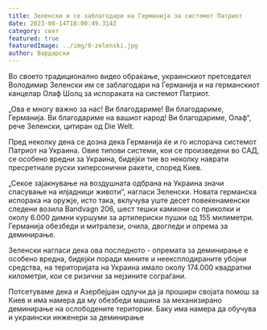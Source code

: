 ```yaml
---
title: Зеленски и се заблагодари на Германија за системот Патриот
date: 2023-08-14T18:00:49.314Z
category: свет
featured: true
featuredImage: ../img/8-zelenski.jpg
author: Вардарски
---
```

Во своето традиционално видео обраќање, украинскиот претседател Володимир Зеленски им се заблагодари на Германија и на германскиот канцелар Олаф Шолц за испораката на системот Патриот.

„Ова е многу важно за нас! Ви благодариме! Ви благодариме, Германија. Ви благодариме на вашиот народ! Ви благодариме, Олаф“, рече Зеленски, цитиран од Die Welt.

Пред неколку дена се дозна дека Германија ќе и го испорача системот Патриот на Украина. Овие типови системи, кои се произведени во САД, се особено вредни за Украина, бидејќи тие во неколку наврати пресретнале руски хиперсонични ракети, според Киев.

„Секое зајакнување на воздушната одбрана на Украина значи спасување на илјадници животи“, нагласи Зеленски. Новата германска испорака на оружје, исто така, вклучува уште десет повеќенаменски следени возила Bandvagn 206, шест тешки камиони со приколки и околу 6.000 димни куршуми за артилериски пушки од 155 милиметри. Германија обезбеди и митралези, очила, двогледи и опрема за деминирање.

Зеленски нагласи дека ова последното - опремата за деминирање е особено вредна, бидејќи поради мините и неексплодираните убојни средства, на територијата на Украина имало околу 174.000 квадратни километри, кои се ризични за нејзините сограѓани.

Потсетуваме дека и Азербејџан одлучи да ја прошири својата помош за Киев и има намера да му обезбеди машина за механизирано деминирање на ослободените територии. Баку има намера да обучува и украински инженери за деминирање